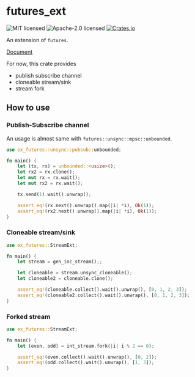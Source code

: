futures_ext
===

![MIT licensed](https://img.shields.io/badge/License-MIT-blue.svg)
![Apache-2.0 licensed](https://img.shields.io/badge/License-Apache%202.0-blue.svg)
[![Crates.io](https://img.shields.io/crates/v/ex-futures.svg)](https://crates.io/crates/ex-futures)

An extension of `futures`.

[Document](https://docs.rs/ex-futures)

For now, this crate provides
- publish subscribe channel
- cloneable stream/sink
- stream fork


## How to use
### Publish-Subscribe channel
An usage is almost same with `futures::unsync::mpsc::unbounded`.


```rust
use ex_futures::unsync::pubsub::unbounded;

fn main() {
    let (tx, rx) = unbounded::<usize>();
    let rx2 = rx.clone();
    let mut rx = rx.wait();
    let mut rx2 = rx.wait();

    tx.send(1).wait().unwrap();

    assert_eq!(rx.next().unwrap().map(|i| *i), Ok(1));
    assert_eq!(rx2.next().unwrap().map(|i| *i), Ok(1));
}
```


### Cloneable stream/sink

```rust
use ex_futures::StreamExt;

fn main() {
    let stream = gen_inc_stream();;

    let cloneable = stream.unsync_cloneable();
    let cloneable2 = cloneable.clone();

    assert_eq!(cloneable.collect().wait().unwrap(), [0, 1, 2, 3]);
    assert_eq!(cloneable2.collect().wait().unwrap(), [0, 1, 2, 3]);
}
```


### Forked stream

```rust
use ex_futures::StreamExt;

fn main() {
    let (even, odd) = int_stream.fork(|i| i % 2 == 0);

    assert_eq!(even.collect().wait().unwrap(), [0, 2]);
    assert_eq!(odd.collect().wait().unwrap(), [1, 3]);
}
```

